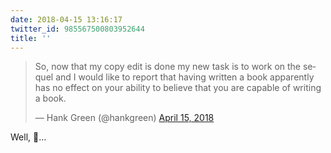 ```yaml
---
date: 2018-04-15 13:16:17
twitter_id: 985567500803952644
title: ''
---
```


<blockquote class="twitter-tweet"><p lang="en" dir="ltr">So, now that my copy edit is done my new task is to work on the sequel and I would like to report that having written a book apparently has no effect on your ability to believe that you are capable of writing a book.</p>&mdash; Hank Green (@hankgreen) <a href="https://twitter.com/hankgreen/status/985564026007502848?ref_src=twsrc%5Etfw">April 15, 2018</a></blockquote>
<script async src="https://platform.twitter.com/widgets.js" charset="utf-8"></script>

Well, 💩…
